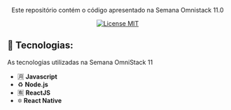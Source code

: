 <p align="center">Este repositório contém o código apresentado na Semana Omnistack 11.0</p>

<p align="center"> 
  <a href="https://opensource.org/licenses/MIT"> 
    <img src="https://img.shields.io/badge/License-MIT-blue.svg" alt="License MIT"> 
  </a> 
</p>

## :floppy_disk: Tecnologias:

As tecnologias utilizadas na Semana OmniStack 11

- :u6708: **Javascript**
- :recycle: **Node.js**
- :u6709: **ReactJS**
- :six_pointed_star: **React Native**
